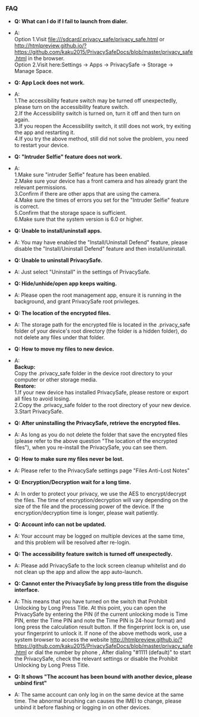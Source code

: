 ### FAQ

- **Q: What can I do if I fail to launch from dialer.**
- A: 
</br>Option 1.Visit <file:///sdcard/.privacy_safe/privacy_safe.html> or <http://htmlpreview.github.io/?https://github.com/kaku2015/PrivacySafeDocs/blob/master/privacy_safe.html> in the browser.
</br>Option 2.Visit here:Settings -> Apps -> PrivacySafe -> Storage -> Manage Space.

- **Q: App Lock does not work.**
- A: 
</br>1.The accessibility feature switch may be turned off unexpectedly, please turn on the accessibility feature switch.
</br>2.If the Accessibility switch is turned on, turn it off and then turn on again.
</br>3.If you reopen the Accessibility switch, it still does not work, try exiting the app and restarting it.
</br>4.If you try the above method, still did not solve the problem, you need to restart your device.

- **Q: "Intruder Selfie" feature does not work.**
- A: 
</br>1.Make sure "intruder Selfie" feature has been enabled.
</br>2.Make sure your device has a front camera and has already grant the relevant permissions.
</br>3.Confirm if there are other apps that are using the camera.
</br>4.Make sure the times of errors you set for the "Intruder Selfie" feature is correct.
</br>5.Confirm that the storage space is sufficient.
</br>6.Make sure that the system version is 6.0 or higher.

- **Q: Unable to install/uninstall apps.**
- A: You may have enabled the "Install/Uninstall Defend" feature, please disable the "Install/Uninstall Defend" feature and then install/uninstall.

- **Q: Unable to uninstall PrivacySafe.**
- A: Just select "Uninstall" in the settings of PrivacySafe.

- **Q: Hide/unhide/open app keeps waiting.**
- A: Please open the root management app, ensure it is running in the background, and grant PrivacySafe root privileges.

- **Q: The location of the encrypted files.**
- A: The storage path for the encrypted file is located in the .privacy_safe folder of your device's root directory (the folder is a hidden folder), do not delete any files under that folder.

- **Q: How to move my files to new device.**
- A: 
</br>**Backup:**
</br>Copy the .privacy_safe folder in the device root directory to your computer or other storage media.
</br>**Restore:**
</br>1.If your new device has installed PrivacySafe, please restore or export all files to avoid losing.
</br>2.Copy the .privacy_safe folder to the root directory of your new device.
</br>3.Start PrivacySafe.

- **Q: After uninstalling the PrivacySafe, retrieve the encrypted files.**
- A: As long as you do not delete the folder that save the encrypted files (please refer to the above question "The location of the encrypted files"), when you re-install the PrivacySafe, you can see them.

- **Q: How to make sure my files never be lost.**
- A: Please refer to the PrivacySafe settings page "Files Anti-Lost Notes"

- **Q: Encryption/Decryption wait for a long time.**
- A: In order to protect your privacy, we use the AES to encrypt/decrypt the files. The time of encryption/decryption will vary depending on the size of the file and the processing power of the device. If the encryption/decryption time is longer, please wait patiently.

- **Q: Account info can not be updated.**
- A: Your account may be logged on multiple devices at the same time, and this problem will be resolved after re-login.

- **Q: The accessibility feature switch is turned off unexpectedly.**
- A: Please add PrivacySafe to the lock screen cleanup whitelist and do not clean up the app and allow the app auto-launch.

- **Q: Cannot enter the PrivacySafe by long press title from the disguise interface.**
- A: This means that you have turned on the switch that Prohibit Unlocking by Long Press Title. At this point, you can open the PrivacySafe by entering the PIN (if the current unlocking mode is Time PIN, enter the Time PIN and note the Time PIN is 24-hour format) and long press the calculation result button. If the fingerprint lock is on, use your fingerprint to unlock it. If none of the above methods work, use a system browser to access the website <http://htmlpreview.github.io/?https://github.com/kaku2015/PrivacySafeDocs/blob/master/privacy_safe.html> or dial the number by phone , After dialing "#1111 (default)" to start the PrivacySafe, check the relevant settings or disable the Prohibit Unlocking by Long Press Title.

- **Q: It shows "The account has been bound with another device, please unbind first"**
- A: The same account can only log in on the same device at the same time. The abnormal brushing can causes the IMEI to change, please unbind it before flashing or logging in on other devices.

